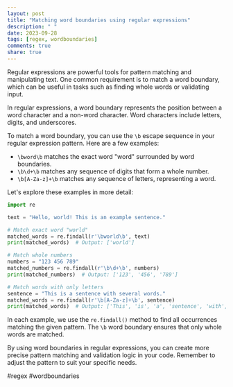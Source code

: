 ```yaml
---
layout: post
title: "Matching word boundaries using regular expressions"
description: " "
date: 2023-09-28
tags: [regex, wordboundaries]
comments: true
share: true
---
```


Regular expressions are powerful tools for pattern matching and manipulating text. One common requirement is to match a word boundary, which can be useful in tasks such as finding whole words or validating input.

In regular expressions, a word boundary represents the position between a word character and a non-word character. Word characters include letters, digits, and underscores.

To match a word boundary, you can use the `\b` escape sequence in your regular expression pattern. Here are a few examples:

- `\bword\b` matches the exact word "word" surrounded by word boundaries.
- `\b\d+\b` matches any sequence of digits that form a whole number.
- `\b[A-Za-z]+\b` matches any sequence of letters, representing a word.

Let's explore these examples in more detail:

```python
import re

text = "Hello, world! This is an example sentence."

# Match exact word "world"
matched_words = re.findall(r'\bworld\b', text)
print(matched_words)  # Output: ['world']

# Match whole numbers
numbers = "123 456 789"
matched_numbers = re.findall(r'\b\d+\b', numbers)
print(matched_numbers)  # Output: ['123', '456', '789']

# Match words with only letters
sentence = "This is a sentence with several words."
matched_words = re.findall(r'\b[A-Za-z]+\b', sentence)
print(matched_words)  # Output: ['This', 'is', 'a', 'sentence', 'with', 'several', 'words']
```

In each example, we use the `re.findall()` method to find all occurrences matching the given pattern. The `\b` word boundary ensures that only whole words are matched.

By using word boundaries in regular expressions, you can create more precise pattern matching and validation logic in your code. Remember to adjust the pattern to suit your specific needs.

#regex #wordboundaries